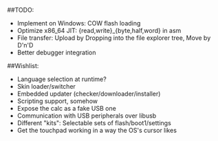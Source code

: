 ##TODO:
* Implement on Windows: COW flash loading
* Optimize x86_64 JIT: {read,write}_{byte,half,word} in asm
* File transfer: Upload by Dropping into the file explorer tree, Move by D'n'D
* Better debugger integration

##Wishlist:
* Language selection at runtime?
* Skin loader/switcher
* Embedded updater (checker/downloader/installer)
* Scripting support, somehow
* Expose the calc as a fake USB one
* Communication with USB peripherals over libusb
* Different "kits": Selectable sets of flash/boot1/settings
* Get the touchpad working in a way the OS's cursor likes
